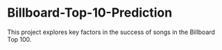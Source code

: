 # Billboard-Top-10-Prediction
This project explores key factors in the success of songs in the Billboard Top 100.
